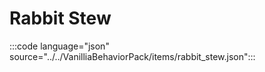 # Rabbit Stew

:::code language="json" source="../../VanilliaBehaviorPack/items/rabbit_stew.json":::